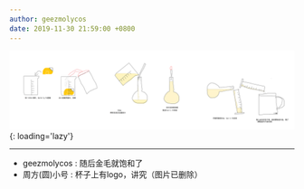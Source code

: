 ```yaml
---
author: geezmolycos
date: 2019-11-30 21:59:00 +0800
---
```


![](/images/qq-zone/2019-11-30-fa.png){: loading='lazy'}

---

- geezmolycos : 随后金毛就饱和了
- 周方(圆)小号 : 杯子上有logo，讲究（图片已删除）
